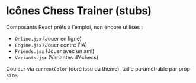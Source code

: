 Icônes Chess Trainer (stubs)
===========================

Composants React prêts à l’emploi, non encore utilisés :

- `Online.jsx` (Jouer en ligne)
- `Engine.jsx` (Jouer contre l’IA)
- `Friends.jsx` (Jouer avec un ami)
- `Variants.jsx` (Variantes d’échecs)

Couleur via `currentColor` (doré issu du thème), taille paramétrable par prop `size`.


